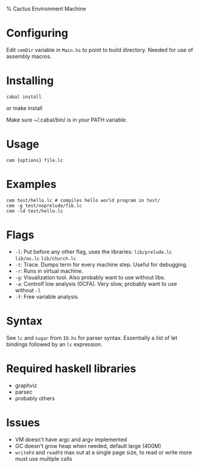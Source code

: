 % Cactus Environment Machine

# Configuring
Edit `cemDir` variable in `Main.hs` to point to build directory.  Needed for
use of assembly macros.

# Installing
    cabal install
or 
    make install

Make sure ~/.cabal/bin/ is in your PATH variable.

# Usage
    cem {options} file.lc

# Examples
    cem test/hello.lc # compiles hello world program in test/
    cem -g test/noprelude/fib.lc
    cem -ld test/hello.lc

# Flags
- `-l`: Put before any other flag, uses the libraries: `lib/prelude.lc` `lib/os.lc` `lib/church.lc`
- `-t`: Trace. Dumps term for every machine step. Useful for debugging.
- `-r`: Runs in virtual machine.
- `-g`: Visualization tool. Also probably want to use without libs.
- `-a`: Controlf low analysis (0CFA). Very slow, probably want to use without `-l`
- `-f`: Free variable analysis. 

# Syntax
See `lc` and `sugar` from `IO.hs` for parser syntax. Essentially a list of let
bindings followed by an `lc` expression.

# Required haskell libraries
- graphviz
- parsec
- probably others

# Issues
- VM doesn't have argc and argv implemented
- GC doesn't grow heap when needed, default large (400M)
- `writeFd` and `readFd` max out at a single page size, to read or write more
  must use multiple calls
